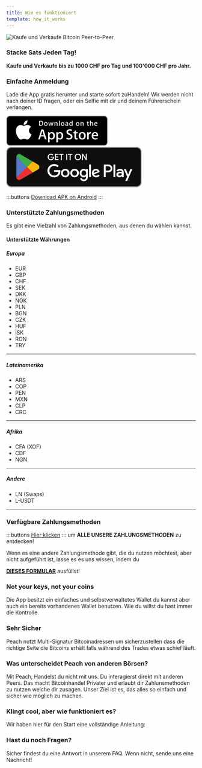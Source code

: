 ```yaml
---
title: Wie es funktioniert
template: how_it_works
---
```


<!--[teaser]-->

![Kaufe und Verkaufe Bitcoin Peer-to-Peer](/img/how-it-works/buy-and-sell-bitcoin-peer-to-peer.png)

### Stacke Sats <span>Jeden Tag</span>!

**Kaufe und Verkaufe bis zu 1000 CHF pro Tag und 100'000 CHF pro Jahr.**

<!--[easy_registration]-->

### Einfache Anmeldung

Lade die App gratis herunter und starte sofort zuHandeln! Wir werden nicht nach deiner ID fragen, oder ein Selfie mit dir und deinem Führerschein verlangen.

<div>
  <div class="md:flex items-end">
    <a href="https://testflight.apple.com/join/wfSPFEWG"><img class="h-180px md:h-90px" src="/img/home/download-on-the-app-store.svg" alt="Download on the Apple Store"></a>
    <a class="md:ml-4" href="https://play.google.com/store/apps/details?id=com.peachbitcoin.peach.mainnet"><img class="h-180px md:h-90px" src="/img/home/get-it-on-google-play.svg" alt="Get it on Google Play"></a>
  </div>

:::buttons
[Download APK on Android](/apk/)
:::

</div>

<!--[payment_methods]-->

### Unterstützte Zahlungsmethoden

Es gibt eine Vielzahl von Zahlungsmethoden, aus denen du wählen kannst.<br>

#### Unterstützte Währungen

##### Europa

- EUR
- GBP
- CHF
- SEK
- DKK
- NOK
- PLN
- BGN
- CZK
- HUF
- ISK
- RON
- TRY

---

##### Lateinamerika

- ARS
- COP
- PEN
- MXN
- CLP
- CRC

---

##### Afrika

- CFA (XOF)
- CDF
- NGN

---

##### Andere

- LN (Swaps)
- L-USDT

---

### Verfügbare Zahlungsmethoden

:::buttons
[Hier klicken](https://docs.google.com/spreadsheets/d/1uqotdlQ1woALJnsLOJMwe21J4KvTvv3cnEqERqCUicg/?usp=sharing)
:::
um **ALLE UNSERE ZAHLUNGSMETHODEN** zu entdecken!

Wenn es eine andere Zahlungsmethode gibt, die du nutzen möchtest, aber nicht aufgeführt ist, lasse es es uns wissen, indem du
<br>

**[DIESES FORMULAR](https://ncxldazr6m4.typeform.com/to/SJljDnae)** ausfüllst!

<!--[self-custody]-->

### Not your keys, not your coins

Die App besitzt ein einfaches und selbstverwaltetes Wallet du kannst aber auch ein bereits vorhandenes Wallet benutzen. Wie du willst du hast immer die Kontrolle.

<!--[security]-->

### Sehr Sicher

Peach nutzt Multi-Signatur Bitcoinadressen um sicherzustellen dass die richtige Seite die Bitcoins erhält falls während des Trades etwas schief läuft.

<!--[difference]-->

### Was unterscheidet Peach von anderen Börsen?

Mit Peach, Handelst du nicht mit uns.
Du interagierst direkt mit anderen Peers.
Das macht Bitcoinhandel Privater und erlaubt dir Zahlunsmethoden zu nutzen welche dir zusagen.
Unser Ziel ist es, das alles so einfach und sicher wie möglich zu machen.

<!--[sounds_cool]-->

### Klingt cool, aber wie funktioniert es?

Wir haben hier für den Start eine vollständige Anleitung:

<!--[questions]-->

### Hast du noch Fragen?

Sicher findest du eine Antwort in unserem FAQ.
Wenn nicht, sende uns eine Nachricht!
